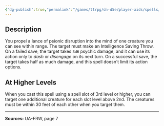 ```yaml
---
{"dg-publish":true,"permalink":"/games/ttrpg/dn-d5e/player-aids/spells/level-2/mind-thrust/","tags":["TTRPG/DND/5e","verbal","somatic","Spell"],"noteIcon":""}
---
```



## Description
You propel a lance of psionic disruption into the mind of one creature you can see within range.
The target must make an Intelligence Saving Throw.
On a failed save, the target takes `3d6` psychic damage, and it can use its action only to *dash* or *disengage* on its next turn.
On a successful save, the target takes half as much damage, and this spell doesn't limit its action options.

## At Higher Levels
When you cast this spell using a spell slot of 3rd level or higher, you can target one additional creature for each slot level above 2nd.
The creatures must be within 30 feet of each other when you target them.

---

**Sources:** UA-FRW, page 7
